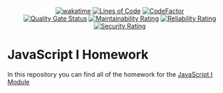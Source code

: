 <div align="center">

  [![wakatime](https://wakatime.com/badge/github/Amir-Pourhadi/CYF-PracticeJS-1.svg)](https://wakatime.com/badge/github/Amir-Pourhadi/CYF-PracticeJS-1)
  [![Lines of Code](https://sonarcloud.io/api/project_badges/measure?project=Amir-Pourhadi_CYF-PracticeJS-1&metric=ncloc)](https://sonarcloud.io/dashboard?id=Amir-Pourhadi_CYF-PracticeJS-1)
  [![CodeFactor](https://www.codefactor.io/repository/github/amir-pourhadi/cyf-practicejs-1/badge)](https://www.codefactor.io/repository/github/amir-pourhadi/cyf-practicejs-1)  
  [![Quality Gate Status](https://sonarcloud.io/api/project_badges/measure?project=Amir-Pourhadi_CYF-PracticeJS-1&metric=alert_status)](https://sonarcloud.io/dashboard?id=Amir-Pourhadi_CYF-PracticeJS-1)
  [![Maintainability Rating](https://sonarcloud.io/api/project_badges/measure?project=Amir-Pourhadi_CYF-PracticeJS-1&metric=sqale_rating)](https://sonarcloud.io/dashboard?id=Amir-Pourhadi_CYF-PracticeJS-1)
  [![Reliability Rating](https://sonarcloud.io/api/project_badges/measure?project=Amir-Pourhadi_CYF-PracticeJS-1&metric=reliability_rating)](https://sonarcloud.io/dashboard?id=Amir-Pourhadi_CYF-PracticeJS-1)
  [![Security Rating](https://sonarcloud.io/api/project_badges/measure?project=Amir-Pourhadi_CYF-PracticeJS-1&metric=security_rating)](https://sonarcloud.io/dashboard?id=Amir-Pourhadi_CYF-PracticeJS-1)
</div>

# JavaScript I Homework

In this repository you can find all of the homework for the [JavaScript I Module](https://codeyourfuture.github.io/syllabus-master/js-core-1/)
